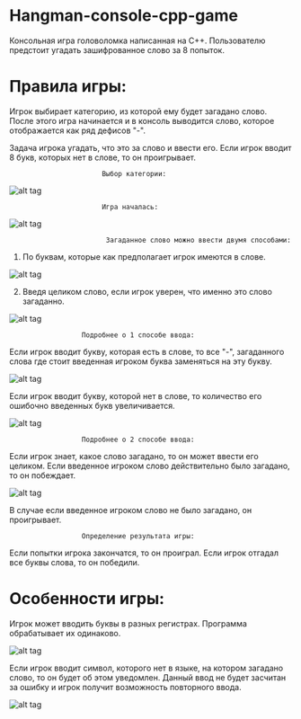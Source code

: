 # Hangman-console-cpp-game
Консольная игра головоломка написанная на С++. Пользователю предстоит угадать зашифрованное слово за 8 попыток.

# Правила игры:
Игрок выбирает категорию, из которой ему будет загадано слово.
После этого игра начинается и в консоль выводится слово, которое отображается как ряд дефисов "-".

Задача игрока угадать, что это за слово и ввести его.
Если игрок вводит 8 букв, которых нет в слове, то он проигрывает.

                           Выбор категории:
![alt tag](https://github.com/Kolonin-Gleb/Hangman-console-game/blob/master/Project%20demonstration/Choose%20category.png "Игрок выбирает категорию")​

                           Игра началась:
![alt tag](https://github.com/Kolonin-Gleb/Hangman-console-game/blob/master/Project%20demonstration/Game%20begin.png "Игра началась")​


                            Загаданное слово можно ввести двумя способами:

1. По буквам, которые как предполагает игрок имеются в слове.

![alt tag](https://github.com/Kolonin-Gleb/Hangman-console-game/blob/master/Project%20demonstration/One%20letter%20entered.png "Вводится буква слова")​

2. Введя целиком слово, если игрок уверен, что именно это слово загаданно.

![alt tag](https://github.com/Kolonin-Gleb/Hangman-console-game/blob/master/Project%20demonstration/Word%20entering.png "Вводится слово целиком")​

                      Подробнее о 1 способе ввода:

Если игрок вводит букву, которая есть в слове, то все "-", загаданного слова где стоит
введенная игроком буква заменяться на эту букву.

![alt tag](https://github.com/Kolonin-Gleb/Hangman-console-game/blob/master/Project%20demonstration/Letter%20was%20correct.png "Буква слова введена верно")

Если игрок вводит букву, которой нет в слове, то количество его ошибочно введенных букв увеличивается.

![alt tag](https://github.com/Kolonin-Gleb/Hangman-console-game/blob/master/Project%20demonstration/Letter%20which%20not%20exist%20entered.png "Буква слова введена неверно")

                      Подробнее о 2 способе ввода:

Если игрок знает, какое слово загадано, то он может ввести его целиком.
Если введенное игроком слово действительно было загадано, то он побеждает.

![alt tag](https://github.com/Kolonin-Gleb/Hangman-console-game/blob/master/Project%20demonstration/Win.png "Победа")

В случае если введенное игроком слово не было загадано, он проигрывает.

                      Определение результата игры:

Если попытки игрока закончатся, то он проиграл.
Если игрок отгадал все буквы слова, то он победили.

# Особенности игры:
Игрок может вводить буквы в разных регистрах. Программа обрабатывает их одинаково.

![alt tag](https://github.com/Kolonin-Gleb/Hangman-console-game/blob/master/Project%20demonstration/One%20capital%20letter%20entered.png "Вводится буква в верхнем регистре")

Если игрок вводит символ, которого нет в языке, на котором загадано слово, то он будет об этом уведомлен.
Данный ввод не будет засчитан за ошибку и игрок получит возможность повторного ввода.

![alt tag](https://github.com/Kolonin-Gleb/Hangman-console-game/blob/master/Project%20demonstration/Incorrect%20letter%20entered.png "Введен несуществующий символ")

